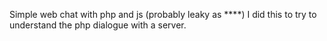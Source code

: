 Simple web chat with php and js (probably leaky as ****)
I did this to try to understand the php dialogue with a server.